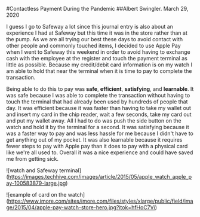 #Contactless Payment During the Pandemic
##Albert Swingler. March 29, 2020

I guess I go to Safeway a lot since this journal entry is also about an experience I had at Safeway but this time it was in the store rather than at the pump. As we are all trying our best these days to avoid contact with other people and commonly touched items, I decided to use Apple Pay when I went to Safeway this weekend in order to avoid having to exchange cash with the employee at the register and touch the payment terminal as little as possible. Because my credit/debit card information is on my watch I am able to hold that near the terminal when it is time to pay to complete the transaction.

Being able to do this to pay was **safe**, **efficient**, **satisfying**, and **learnable**. It was safe because I was able to complete the transaction without having to touch the terminal that had already been used by hundreds of people that day. It was efficient because it was faster than having to take my wallet out and insert my card in the chip reader, wait a few seconds, take my card out and put my wallet away. All I had to do was push the side button on the watch and hold it by the terminal for a second. It was satisfying because it was a faster way to pay and was less hassle for me because I didn't have to get anything out of my pocket. It was also learnable because it requires fewer steps to pay with Apple pay than it does to pay with a physical card like we're all used to. Overall it was a nice experience and could have saved me from getting sick.

![watch and Safeway terminal] (https://images.techhive.com/images/article/2015/05/apple_watch_apple_pay-100583879-large.jpg)

![example of card on the watch] (https://www.imore.com/sites/imore.com/files/styles/xlarge/public/field/image/2015/04/apple-pay-watch-store-hero.jpg?itok=hfHoC7Vi)
